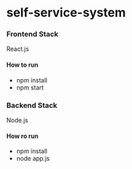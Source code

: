 # self-service-system

### Frontend Stack
React.js

#### How to run
- npm install
- npm start

### Backend Stack
Node.js

#### How ro run
- npm install
- node app.js 
